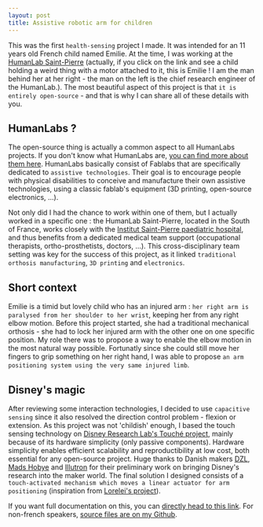 ```yaml
---
layout: post
title: Assistive robotic arm for children
---
```


This was the first `health-sensing` project I made.
It was intended for an 11 years old French child named Emilie.
At the time, I was working at the [HumanLab Saint-Pierre](https://www.humanlabsaintpierre.org/)
(actually, if you click on the link and see a child holding a weird thing with a motor attached to it, this is Emilie !
I am the man behind her at her right - the man on the left is the chief research engineer of the HumanLab.).
The most beautiful aspect of this project is that `it is entirely open-source` - and that is why I can share all of these details with you.

## HumanLabs ?
The open-source thing is actually a common aspect to all HumanLabs projects. If you don't know what HumanLabs are, [you can find more about them here](https://myhumankit.org/en/home/).
HumanLabs basically consist of Fablabs that are specifically dedicated to `assistive technologies`.
Their goal is to encourage people with physical disabilities to conceive and manufacture their own assistive technologies, using a classic fablab's equipment (3D printing, open-source electronics, ...).

Not only did I had the chance to work within one of them, but I actually worked in a specific one :
the HumanLab Saint-Pierre, located in the South of France, works closely with the [Institut Saint-Pierre paediatric hospital](https://www.institut-st-pierre.com/), and thus benefits from a dedicated medical team support (occupational therapists, ortho-prosthetists, doctors, ...).
This cross-disciplinary team setting was key for the success of this project, as it linked `traditional orthosis manufacturing`, `3D printing` and `electronics`.

## Short context
Emilie is a timid but lovely child who has an injured arm : `her right arm is paralysed from her shoulder to her wrist`, keeping her from any right elbow motion.
Before this project started, she had a traditional mechanical orthosis - she had to lock her injured arm with the other one on one specific position.
My role there was to propose a way to enable the elbow motion in the most natural way possible.
Fortunatly since she could still move her fingers to grip something on her right hand, I was able to propose `an arm positioning system using the very same injured limb`.


## Disney's magic
After reviewing some interaction technologies, I decided to use `capacitive sensing` since it also resolved the direction control problem - flexion or extension.
As this project was not 'childish' enough, I based the touch sensing technology on [Disney Research Lab's Touché project](https://la.disneyresearch.com/publication/touche-enhancing-touch-interaction-on-humans-screens-liquids-and-everyday-objects/),
mainly because of its hardware simplicity (only passive components). Hardware simplicity enables efficient scalability and reproductibility at low cost, both essential for any open-source project.
Huge thanks to Danish makers [DZL](http://blog.dzl.dk/), [Mads Hobye](http://www.hobye.dk/) and [Illutron](http://illutron.dk/) for their preliminary work on bringing Disney's research into the maker world.
The final solution I designed consists of a `touch-activated mechanism which moves a linear actuator for arm positioning` (inspiration from [Lorelei's project](https://sites.google.com/site/ourkidscandoanything/)).

If you want full documentation on this, you can [directly head to this link](https://wikilab.myhumankit.org/index.php?title=Projets:Orth%C3%A8se_de_Coude_Robotis%C3%A9e).
For non-french speakers, [source files are on my Github](https://github.com/ko-sinus/emilie-arm).